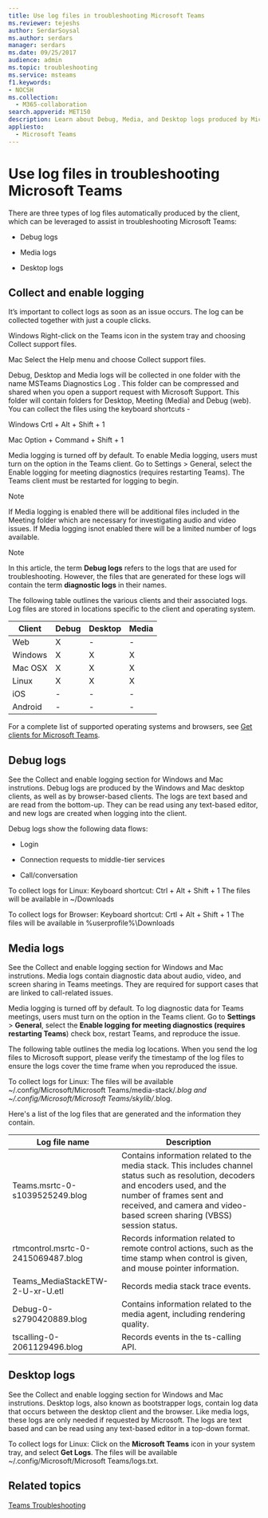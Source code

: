 ```yaml
---
title: Use log files in troubleshooting Microsoft Teams
ms.reviewer: tejeshs
author: SerdarSoysal
ms.author: serdars
manager: serdars
ms.date: 09/25/2017
audience: admin
ms.topic: troubleshooting
ms.service: msteams
f1.keywords:
- NOCSH
ms.collection: 
  - M365-collaboration
search.appverid: MET150
description: Learn about Debug, Media, and Desktop logs produced by Microsoft Teams, where they can be found, and how they can help with troubleshooting.
appliesto: 
  - Microsoft Teams
---
```


Use log files in troubleshooting Microsoft Teams
=================================================

There are three types of log files automatically produced by the client, which can be leveraged to assist in troubleshooting Microsoft Teams:

-   Debug logs

-   Media logs

-   Desktop logs

Collect and enable logging
---------------------------

It’s important to collect logs as soon as an issue occurs. The log can be collected together with just a couple clicks.

Windows
Right-click on the Teams icon in the system tray and choosing Collect support files. 

Mac
Select the Help menu and choose Collect support files.

Debug, Desktop and Media logs will be collected in one folder with the name MSTeams Diagnostics Log <local data and time>. This folder can be compressed and shared when you open a support request with Microsoft Support. This folder will contain folders for Desktop, Meeting (Media) and Debug (web). You can collect the files using the keyboard shortcuts -

Windows
Crtl + Alt + Shift + 1

Mac
Option + Command + Shift + 1

Media logging is turned off by default. To enable Media logging, users must turn on the option in the Teams client. Go to Settings > General, select the Enable logging for meeting diagnostics (requires restarting Teams). The Teams client must be restarted for logging to begin.

> [!NOTE]
>  If Media logging is enabled there will be additional files included in the Meeting folder which are necessary for investigating audio and video issues. If Media logging isnot enabled there will be a limited number of logs available.


> [!NOTE]
> In this article, the term **Debug logs** refers to the logs that are used for troubleshooting. However, the files that are generated for these logs will contain the term **diagnostic logs** in their names.  

The following table outlines the various clients and their associated logs. Log files are stored in locations specific to the client and operating system.


|Client |Debug|Desktop|Media|
|---------|---------|---------|---------|
|Web    |X         |-         |-         |
|Windows     |X         |X         |X         |
|Mac OSX     |X         |X         |X         |
|Linux     |X         |X         |X         |
|iOS     |-         |-         |-         |
|Android     |-         |-         |-         |

For a complete list of supported operating systems and browsers, see [Get clients for Microsoft Teams](get-clients.md).

Debug logs
---------------------------

See the	Collect and enable logging section for Windows and Mac instrutions. Debug logs are produced by the Windows and Mac desktop clients, as well as by browser-based clients. The logs are text based and are read from the bottom-up. They can be read using any text-based editor, and new logs are created when logging into the client.

Debug logs show the following data flows:

-   Login

-   Connection requests to middle-tier services

-   Call/conversation

To collect logs for Linux:
      Keyboard shortcut: Ctrl + Alt + Shift + 1
      The files will be available in ~/Downloads

To collect logs for Browser:
      Keyboard shortcut: Crtl + Alt + Shift + 1
      The files will be available in %userprofile%\Downloads

Media logs
---------------------------

See the	Collect and enable logging section for Windows and Mac instrutions. Media logs contain diagnostic data about audio, video, and screen sharing in Teams meetings. They are required for support cases that are linked to call-related issues.

Media logging is turned off by default. To log diagnostic data for Teams meetings, users must turn on the option in the Teams client. Go to **Settings** > **General**, select the **Enable logging for meeting diagnostics (requires restarting Teams**) check box, restart Teams, and reproduce the issue. 

The following table outlines the media log locations. When you send the log files to Microsoft support, please verify the timestamp of the log files to ensure the logs cover the time frame when you reproduced the issue.

To collect logs for Linux:
The files will be available ~/.config/Microsoft/Microsoft Teams/media-stack/*.blog and ~/.config/Microsoft/Microsoft Teams/skylib/*.blog.

Here's a list of the log files that are generated and the information they contain.

|Log file name  |Description  |
|---------|---------|
|Teams.msrtc-0-s1039525249.blog     | Contains information related to the media stack. This includes channel status such as resolution, decoders and encoders used, and the number of frames sent and received, and camera and video-based screen sharing (VBSS) session status.         |
|rtmcontrol.msrtc-0-2415069487.blog      |Records information related to remote control actions, such as the time stamp when control is given, and mouse pointer information.          |
|Teams_MediaStackETW-2-U-xr-U.etl      |Records media stack trace events.         |
|Debug-0-s2790420889.blog    | Contains information related to the media agent, including rendering quality.          |
|tscalling-0-2061129496.blog   |Records events in the ts-calling API.       |

Desktop logs
---------------------

See the	Collect and enable logging section for Windows and Mac instrutions. Desktop logs, also known as bootstrapper logs, contain log data that occurs between the desktop client and the browser. Like media logs, these logs are only needed if requested by Microsoft. The logs are text based and can be read using any text-based editor in a top-down format.

To collect logs for Linux:
Click on the **Microsoft Teams** icon in your system tray, and select **Get Logs**.
The files will be available ~/.config/Microsoft/Microsoft Teams/logs.txt.  


## Related topics

[Teams Troubleshooting](/MicrosoftTeams/troubleshoot/teams)
